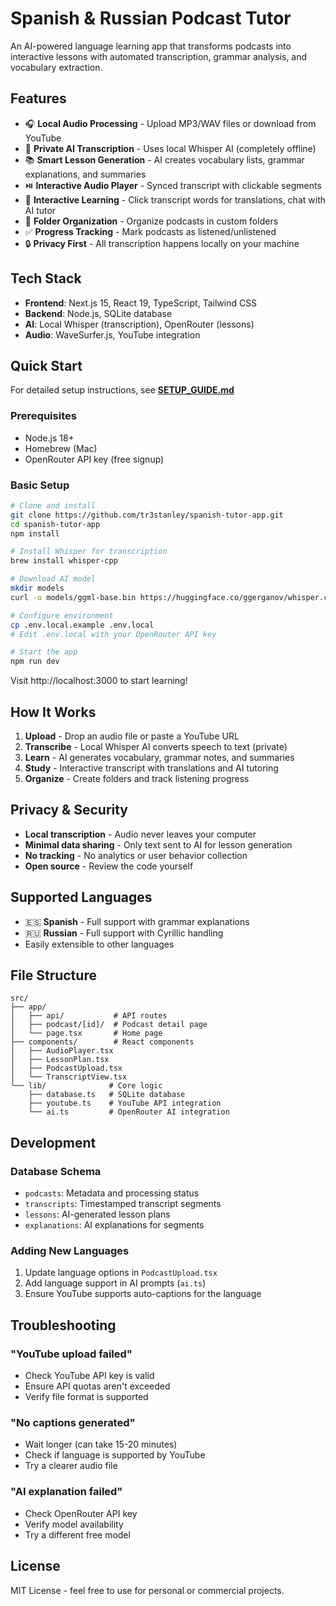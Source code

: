 # Spanish & Russian Podcast Tutor

An AI-powered language learning app that transforms podcasts into interactive lessons with automated transcription, grammar analysis, and vocabulary extraction.

## Features

- 🎧 **Local Audio Processing** - Upload MP3/WAV files or download from YouTube
- 🤖 **Private AI Transcription** - Uses local Whisper AI (completely offline)
- 📚 **Smart Lesson Generation** - AI creates vocabulary lists, grammar explanations, and summaries
- ⏯️ **Interactive Audio Player** - Synced transcript with clickable segments
- 💬 **Interactive Learning** - Click transcript words for translations, chat with AI tutor
- 📁 **Folder Organization** - Organize podcasts in custom folders
- ✅ **Progress Tracking** - Mark podcasts as listened/unlistened
- 🔒 **Privacy First** - All transcription happens locally on your machine

## Tech Stack

- **Frontend**: Next.js 15, React 19, TypeScript, Tailwind CSS
- **Backend**: Node.js, SQLite database
- **AI**: Local Whisper (transcription), OpenRouter (lessons)
- **Audio**: WaveSurfer.js, YouTube integration

## Quick Start

For detailed setup instructions, see **[SETUP_GUIDE.md](./SETUP_GUIDE.md)**

### Prerequisites
- Node.js 18+
- Homebrew (Mac)
- OpenRouter API key (free signup)

### Basic Setup
```bash
# Clone and install
git clone https://github.com/tr3stanley/spanish-tutor-app.git
cd spanish-tutor-app
npm install

# Install Whisper for transcription
brew install whisper-cpp

# Download AI model
mkdir models
curl -o models/ggml-base.bin https://huggingface.co/ggerganov/whisper.cpp/resolve/main/ggml-base.bin

# Configure environment
cp .env.local.example .env.local
# Edit .env.local with your OpenRouter API key

# Start the app
npm run dev
```

Visit http://localhost:3000 to start learning!

## How It Works

1. **Upload** - Drop an audio file or paste a YouTube URL
2. **Transcribe** - Local Whisper AI converts speech to text (private)
3. **Learn** - AI generates vocabulary, grammar notes, and summaries
4. **Study** - Interactive transcript with translations and AI tutoring
5. **Organize** - Create folders and track listening progress

## Privacy & Security

- **Local transcription** - Audio never leaves your computer
- **Minimal data sharing** - Only text sent to AI for lesson generation
- **No tracking** - No analytics or user behavior collection
- **Open source** - Review the code yourself

## Supported Languages

- 🇪🇸 **Spanish** - Full support with grammar explanations
- 🇷🇺 **Russian** - Full support with Cyrillic handling
- Easily extensible to other languages

## File Structure

```
src/
├── app/
│   ├── api/           # API routes
│   ├── podcast/[id]/  # Podcast detail page
│   └── page.tsx       # Home page
├── components/        # React components
│   ├── AudioPlayer.tsx
│   ├── LessonPlan.tsx
│   ├── PodcastUpload.tsx
│   └── TranscriptView.tsx
└── lib/              # Core logic
    ├── database.ts   # SQLite database
    ├── youtube.ts    # YouTube API integration
    └── ai.ts         # OpenRouter AI integration
```

## Development

### Database Schema
- `podcasts`: Metadata and processing status
- `transcripts`: Timestamped transcript segments
- `lessons`: AI-generated lesson plans
- `explanations`: AI explanations for segments

### Adding New Languages
1. Update language options in `PodcastUpload.tsx`
2. Add language support in AI prompts (`ai.ts`)
3. Ensure YouTube supports auto-captions for the language

## Troubleshooting

### "YouTube upload failed"
- Check YouTube API key is valid
- Ensure API quotas aren't exceeded
- Verify file format is supported

### "No captions generated"
- Wait longer (can take 15-20 minutes)
- Check if language is supported by YouTube
- Try a clearer audio file

### "AI explanation failed"
- Check OpenRouter API key
- Verify model availability
- Try a different free model

## License

MIT License - feel free to use for personal or commercial projects.
